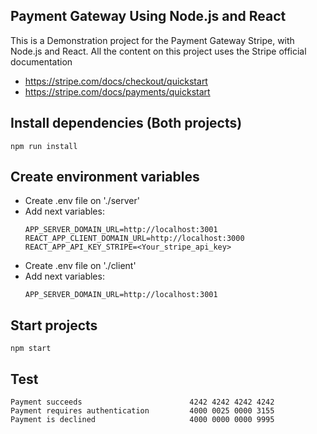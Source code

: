 ## Payment Gateway Using Node.js and React

This is a Demonstration project for the Payment Gateway Stripe, with Node.js and React. All the content on this project uses the Stripe official documentation
* https://stripe.com/docs/checkout/quickstart
* https://stripe.com/docs/payments/quickstart

## Install dependencies (Both projects)

```
npm run install
```

## Create environment variables

* Create .env file on './server'
* Add next variables:
  ```
  APP_SERVER_DOMAIN_URL=http://localhost:3001
  REACT_APP_CLIENT_DOMAIN_URL=http://localhost:3000
  REACT_APP_API_KEY_STRIPE=<Your_stripe_api_key>
  ```
* Create .env file on './client'
* Add next variables:
  ```
  APP_SERVER_DOMAIN_URL=http://localhost:3001
  ```

## Start projects
```
npm start
```

## Test

```
Payment succeeds                        4242 4242 4242 4242
Payment requires authentication         4000 0025 0000 3155
Payment is declined                     4000 0000 0000 9995
```